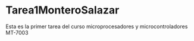 # Tarea1MonteroSalazar

Esta es la primer tarea del curso microprocesadores y microcontroladores MT-7003
